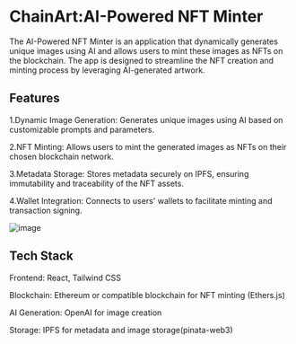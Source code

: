 
# ChainArt:AI-Powered NFT Minter


The AI-Powered NFT Minter is an application that dynamically generates unique images using AI and allows users to mint these images as NFTs on the blockchain. The app is designed to streamline the NFT creation and minting process by leveraging AI-generated artwork.
## Features
1.Dynamic Image Generation: Generates unique images using AI based on customizable prompts and parameters.

2.NFT Minting: Allows users to mint the generated images as NFTs on their chosen blockchain network.

3.Metadata Storage: Stores metadata securely on IPFS, ensuring immutability and traceability of the NFT assets.

4.Wallet Integration: Connects to users' wallets to facilitate minting and transaction signing.

![image](https://github.com/user-attachments/assets/90a355ce-ba79-41ab-a61e-e9d599de9277)

## Tech Stack
Frontend: React, Tailwind CSS

Blockchain: Ethereum or compatible blockchain for NFT minting (Ethers.js)

AI Generation: OpenAI for image creation

Storage: IPFS for metadata and image storage(pinata-web3)
